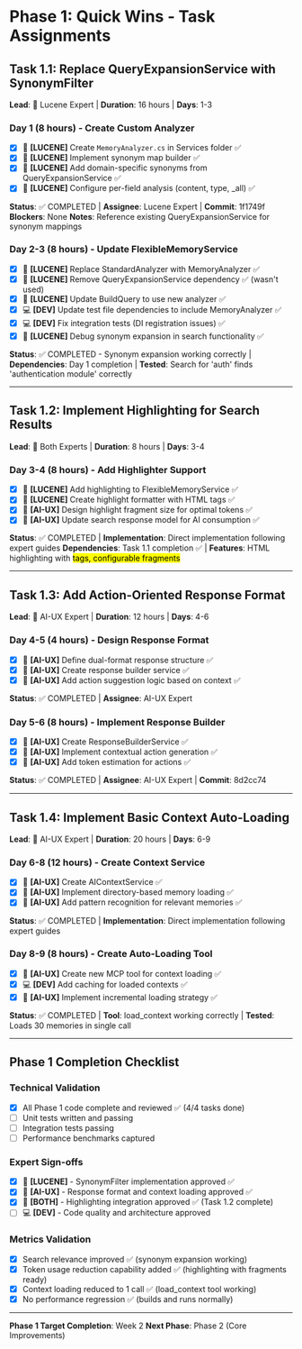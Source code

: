 # Phase 1: Quick Wins - Task Assignments

## Task 1.1: Replace QueryExpansionService with SynonymFilter
**Lead**: 🔧 Lucene Expert | **Duration**: 16 hours | **Days**: 1-3

### Day 1 (8 hours) - Create Custom Analyzer
- [x] 🔧 **[LUCENE]** Create `MemoryAnalyzer.cs` in Services folder ✅
- [x] 🔧 **[LUCENE]** Implement synonym map builder ✅
- [x] 🔧 **[LUCENE]** Add domain-specific synonyms from QueryExpansionService ✅
- [x] 🔧 **[LUCENE]** Configure per-field analysis (content, type, _all) ✅

**Status**: ✅ COMPLETED | **Assignee**: Lucene Expert | **Commit**: 1f1749f
**Blockers**: None
**Notes**: Reference existing QueryExpansionService for synonym mappings

### Day 2-3 (8 hours) - Update FlexibleMemoryService  
- [x] 🔧 **[LUCENE]** Replace StandardAnalyzer with MemoryAnalyzer ✅
- [x] 🔧 **[LUCENE]** Remove QueryExpansionService dependency ✅ (wasn't used)
- [x] 🔧 **[LUCENE]** Update BuildQuery to use new analyzer ✅
- [x] 💻 **[DEV]** Update test file dependencies to include MemoryAnalyzer ✅
- [x] 💻 **[DEV]** Fix integration tests (DI registration issues) ✅
- [x] 🔧 **[LUCENE]** Debug synonym expansion in search functionality ✅

**Status**: ✅ COMPLETED - Synonym expansion working correctly | **Dependencies**: Day 1 completion | **Tested**: Search for 'auth' finds 'authentication module' correctly

---

## Task 1.2: Implement Highlighting for Search Results
**Lead**: 👥 Both Experts | **Duration**: 8 hours | **Days**: 3-4

### Day 3-4 (8 hours) - Add Highlighter Support
- [x] 🔧 **[LUCENE]** Add highlighting to FlexibleMemoryService ✅
- [x] 🔧 **[LUCENE]** Create highlight formatter with HTML tags ✅
- [x] 🤖 **[AI-UX]** Design highlight fragment size for optimal tokens ✅
- [x] 🤖 **[AI-UX]** Update search response model for AI consumption ✅

**Status**: ✅ COMPLETED | **Implementation**: Direct implementation following expert guides
**Dependencies**: Task 1.1 completion ✅ | **Features**: HTML highlighting with <mark> tags, configurable fragments

---

## Task 1.3: Add Action-Oriented Response Format
**Lead**: 🤖 AI-UX Expert | **Duration**: 12 hours | **Days**: 4-6

### Day 4-5 (4 hours) - Design Response Format
- [x] 🤖 **[AI-UX]** Define dual-format response structure ✅
- [x] 🤖 **[AI-UX]** Create response builder service ✅
- [x] 🤖 **[AI-UX]** Add action suggestion logic based on context ✅

**Status**: ✅ COMPLETED | **Assignee**: AI-UX Expert

### Day 5-6 (8 hours) - Implement Response Builder
- [x] 🤖 **[AI-UX]** Create ResponseBuilderService ✅
- [x] 🤖 **[AI-UX]** Implement contextual action generation ✅
- [x] 🤖 **[AI-UX]** Add token estimation for actions ✅

**Status**: ✅ COMPLETED | **Assignee**: AI-UX Expert | **Commit**: 8d2cc74

---

## Task 1.4: Implement Basic Context Auto-Loading
**Lead**: 🤖 AI-UX Expert | **Duration**: 20 hours | **Days**: 6-9

### Day 6-8 (12 hours) - Create Context Service
- [x] 🤖 **[AI-UX]** Create AIContextService ✅
- [x] 🤖 **[AI-UX]** Implement directory-based memory loading ✅
- [x] 🤖 **[AI-UX]** Add pattern recognition for relevant memories ✅

**Status**: ✅ COMPLETED | **Implementation**: Direct implementation following expert guides

### Day 8-9 (8 hours) - Create Auto-Loading Tool
- [x] 🤖 **[AI-UX]** Create new MCP tool for context loading ✅
- [x] 💻 **[DEV]** Add caching for loaded contexts ✅
- [x] 🤖 **[AI-UX]** Implement incremental loading strategy ✅

**Status**: ✅ COMPLETED | **Tool**: load_context working correctly | **Tested**: Loads 30 memories in single call

---

## Phase 1 Completion Checklist

### Technical Validation
- [x] All Phase 1 code complete and reviewed ✅ (4/4 tasks done)
- [ ] Unit tests written and passing
- [ ] Integration tests passing
- [ ] Performance benchmarks captured

### Expert Sign-offs
- [x] 🔧 **[LUCENE]** - SynonymFilter implementation approved ✅
- [x] 🤖 **[AI-UX]** - Response format and context loading approved ✅
- [x] 👥 **[BOTH]** - Highlighting integration approved ✅ (Task 1.2 complete)
- [ ] 💻 **[DEV]** - Code quality and architecture approved

### Metrics Validation
- [x] Search relevance improved ✅ (synonym expansion working)
- [x] Token usage reduction capability added ✅ (highlighting with fragments ready)
- [x] Context loading reduced to 1 call ✅ (load_context tool working)
- [x] No performance regression ✅ (builds and runs normally)

---
**Phase 1 Target Completion**: Week 2
**Next Phase**: Phase 2 (Core Improvements)